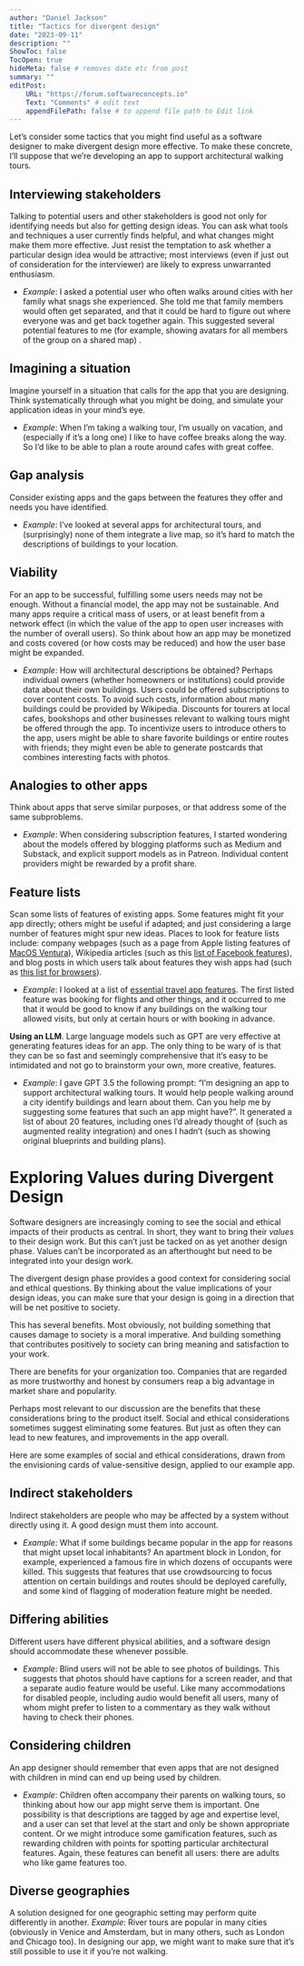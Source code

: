 ```yaml
---
author: "Daniel Jackson"
title: "Tactics for divergent design"
date: "2023-09-11"
description: ""
ShowToc: false
TocOpen: true
hideMeta: false # removes date etc from post
summary: ""
editPost:
    URL: "https://forum.softwareconcepts.io"
    Text: "Comments" # edit text
    appendFilePath: false # to append file path to Edit link
---
```

Let’s consider some tactics that you might find useful as a software designer to make divergent design more effective. To make these concrete, I’ll suppose that we’re developing an app to support architectural walking tours.

## Interviewing stakeholders

Talking to potential users and other stakeholders is good not only for identifying needs but also for getting design ideas. You can ask what tools and techniques a user currently finds helpful, and what changes might make them more effective. Just resist the temptation to ask whether a particular design idea would be attractive; most interviews (even if just out of consideration for the interviewer) are likely to express unwarranted enthusiasm.
- *Example*: I asked a potential user who often walks around cities with her family what snags she experienced. She told me that family members would often get separated, and that it could be hard to figure out where everyone was and get back together again. This suggested several potential features to me (for example, showing avatars for all members of the group on a shared map) .

## Imagining a situation

Imagine yourself in a situation that calls for the app that you are designing. Think systematically through what you might be doing, and simulate your application ideas in your mind’s eye.
- *Example*: When I’m taking a walking tour, I’m usually on vacation, and (especially if it’s a long one) I like to have coffee breaks along the way. So I’d like to be able to plan a route around cafes with great coffee.

## Gap analysis

Consider existing apps and the gaps between the features they offer and needs you have identified. 
- *Example*: I’ve looked at several apps for architectural tours, and (surprisingly) none of them integrate a live map, so it’s hard to match the descriptions of buildings to your location.

## Viability

For an app to be successful, fulfilling some users needs may not be enough. Without a financial model, the app may not be sustainable. And many apps require a critical mass of users, or at least benefit from a network effect (in which the value of the app to open user increases with the number of overall users). So think about how an app may be monetized and costs covered (or how costs may be reduced) and how the user base might be expanded.
- *Example*: How will architectural descriptions be obtained? Perhaps individual owners (whether homeowners or institutions) could provide data about their own buildings. Users could be offered subscriptions to cover content costs. To avoid such costs, information about many buildings could be provided by Wikipedia. Discounts for tourers at local cafes, bookshops and other businesses relevant to walking tours might be offered through the app. To incentivize users to introduce others to the app, users might be able to share favorite buildings or entire routes with friends; they might even be able to generate postcards that combines interesting facts with photos.

## Analogies to other apps

Think about apps that serve similar purposes, or that address some of the same subproblems.
- *Example*: When considering subscription features, I started wondering about the models offered by blogging platforms such as Medium and Substack, and explicit support models as in Patreon. Individual content providers might be rewarded by a profit share.

## Feature lists

Scan some lists of features of existing apps. Some features might fit your app directly; others might be useful if adapted; and just considering a large number of features might spur new ideas. Places to look for feature lists include: company webpages (such as a page from Apple listing features of [MacOS Ventura](https://www.apple.com/macos/ventura/features/)), Wikipedia articles (such as this [list of Facebook features](https://en.wikipedia.org/wiki/List_of_Facebook_features)), and blog posts in which users talk about features they wish apps had (such as [this list for browsers](https://www.hongkiat.com/blog/browser-features-most-wanted/)).
- *Example*: I looked at a list of [essential travel app features](https://www.miquido.com/blog/tourism-leisure-mobile-apps/). The first listed feature was booking for flights and other things, and it occurred to me that it would be good to know if any buildings on the walking tour allowed visits, but only at certain hours or with booking in advance.

**Using an LLM**. Large language models such as GPT  are very effective at generating features ideas for an app. The only thing to be wary of is that they can be so fast and seemingly comprehensive that it’s easy  to be intimidated and not go to brainstorm your own, more creative, features.
- *Example*: I gave GPT 3.5 the following prompt: “I’m designing an app to support architectural walking tours. It would help people walking around a city identify buildings and learn about them. Can you help me by suggesting some features that such an app might have?”. It generated a list of about 20 features, including ones I’d already thought of (such as augmented reality integration) and ones I hadn’t (such as showing original blueprints and building plans).

# Exploring Values during Divergent Design

Software designers are increasingly coming to see the social and ethical impacts of their products as central. In short, they want to bring their *values* to their design work. But this can’t just be tacked on as yet another design phase. Values can’t be incorporated as an afterthought but need to be integrated into your design work.

The divergent design phase provides a good context for considering social and ethical questions. By thinking about the value implications of your design ideas, you can make sure that your design is going in a direction that will be net positive to society.

This has several benefits. Most obviously, not building something that causes damage to society is a moral imperative. And building something that contributes positively to society can bring meaning and satisfaction to your work. 

There are benefits for your organization too. Companies that are regarded as more trustworthy and honest by consumers reap a big advantage in market share and popularity. 

Perhaps most relevant to our discussion are the benefits that these considerations bring to the product itself. Social and ethical considerations sometimes suggest eliminating some features. But just as often they can lead to new features, and improvements in the app overall.

Here are some examples of social and ethical considerations, drawn from the envisioning cards of value-sensitive design, applied to our example app.

## Indirect stakeholders

Indirect stakeholders are people who may be affected by a system without directly using it. A good design must them into account.
- *Example*: What if some buildings became popular in the app for reasons that might upset local inhabitants? An apartment block in London, for example, experienced a famous fire in which dozens of occupants were killed. This suggests that features that use crowdsourcing to focus attention on certain buildings and routes should be deployed carefully, and some kind of flagging of moderation feature might be needed.

## Differing abilities

Different users have different physical abilities, and a software design should accommodate these whenever possible.
- *Example*: Blind users will not be able to see photos of buildings. This suggests that photos should have captions for a screen reader, and that a separate audio feature would be useful. Like many accommodations for disabled people, including audio would benefit all users, many of whom might prefer to listen to a commentary as they walk without having to check their phones.

## Considering children

An app designer should remember that even apps that are not designed with children in mind can end up being used by children.
- *Example*: Children often accompany their parents on walking tours, so thinking about how our app might serve them is important. One possibility is that descriptions are tagged by age and expertise level, and a user can set that level at the start and only be shown appropriate content. Or we might introduce some gamification features, such as rewarding children with points for spotting particular architectural features. Again, these features can benefit all users: there are adults who like game features too.

## Diverse geographies

A solution designed for one geographic setting may perform quite differently in another.
*Example*: River tours are popular in many cities (obviously in Venice and Amsterdam, but in many others, such as London and Chicago too). In designing our app, we might want to make sure that it’s still possible to use it if you’re not walking.
